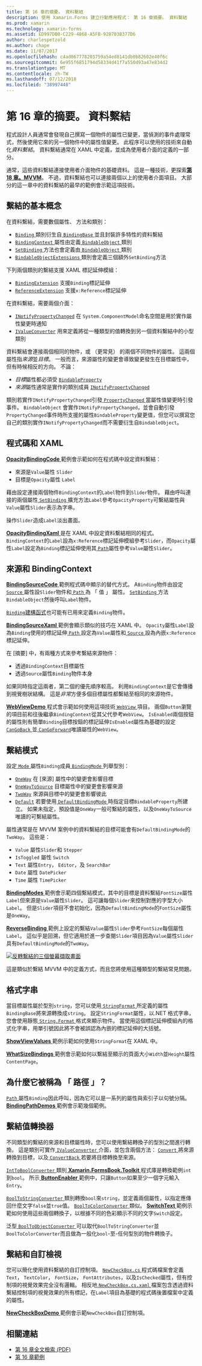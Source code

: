 ```yaml
---
title: 第 16 章的摘要。 資料繫結
description: 使用 Xamarin.Forms 建立行動應用程式： 第 16 章摘要。 資料繫結
ms.prod: xamarin
ms.technology: xamarin-forms
ms.assetid: ED997DB0-C229-4868-A5FB-928703B377D6
author: charlespetzold
ms.author: chape
ms.date: 11/07/2017
ms.openlocfilehash: c4ad067778203759a54ed8141db0b82602e40f6c
ms.sourcegitcommit: 6e955f6851794d58334d41f7a550d93a47e834d2
ms.translationtype: MT
ms.contentlocale: zh-TW
ms.lasthandoff: 07/12/2018
ms.locfileid: "38997448"
---
```

# <a name="summary-of-chapter-16-data-binding"></a>第 16 章的摘要。 資料繫結

程式設計人員通常會發現自己撰寫一個物件的屬性已變更，當偵測的事件處理常式，然後使用它來的另一個物件中的屬性值變更。 此程序可以使用的技術來自動化*資料繫結*。 資料繫結通常在 XAML 中定義，並成為使用者介面的定義的一部分。

通常，這些資料繫結連接使用者介面物件的基礎資料。 這是一種技術，更探索[**第 18 章。MVVM**](chapter18.md)。 不過，資料繫結也可以連接兩個以上的使用者介面項目。 大部分的這一章中的資料繫結的最早的範例會示範這項技術。

## <a name="binding-basics"></a>繫結的基本概念

在資料繫結，需要數個屬性、 方法和類別：

- [ `Binding` ](xref:Xamarin.Forms.Binding)類別衍生自[ `BindingBase` ](xref:Xamarin.Forms.BindingBase)並且封裝許多特性的資料繫結
- [ `BindingContext` ](xref:Xamarin.Forms.BindableObject.BindingContext)屬性由定義[ `BindableObject` ](xref:Xamarin.Forms.BindableObject)類別
- [ `SetBinding` ](xref:Xamarin.Forms.BindableObject.SetBinding(Xamarin.Forms.BindableProperty,Xamarin.Forms.BindingBase))方法也會定義由[ `BindableObject` ](xref:Xamarin.Forms.BindableObject)類別
- [ `BindableObjectExtensions` ](xref:Xamarin.Forms.BindableObjectExtensions)類別會定義三個額外`SetBinding`方法

下列兩個類別的繫結支援 XAML 標記延伸模組：

- [`BindingExtension`](xref:Xamarin.Forms.Xaml.BindingExtension) 支援`Binding`標記延伸
- [`ReferenceExtension`](xref:Xamarin.Forms.Xaml.ReferenceExtension) 支援`x:Reference`標記延伸

在資料繫結，需要兩個介面：

- [`INotifyPropertyChanged`](xref:System.ComponentModel.INotifyPropertyChanged) 在 `System.ComponentModel`命名空間是用於實作屬性變更時通知
- [`IValueConverter`](xref:Xamarin.Forms.IValueConverter) 用來定義將從一種類型的值轉換到另一個資料繫結中的小型類別

資料繫結會連接兩個相同的物件，或 （更常見） 的兩個不同物件的屬性。 這兩個屬性指*來源*並*目標*。 一般而言，來源屬性的變更會導致變更發生在目標屬性中，但有時候相反的方向。 不論：

- *目標*屬性都必須受 [`BindableProperty`](xref:Xamarin.Forms.BindableProperty)
- *來源*屬性通常是實作的類別成員 [`INotifyPropertyChanged`](xref:System.ComponentModel.INotifyPropertyChanged)

類別若實作`INotifyPropertyChanged`引發[ `PropertyChanged` ](xref:System.ComponentModel.INotifyPropertyChanged.PropertyChanged)當屬性值變更時引發事件。 `BindableObject` 會實作`INotifyPropertyChanged`，並會自動引發`PropertyChanged`事件時所支援的屬性`BindableProperty`變更值，但您可以撰寫您自己的類別實作`INotifyPropertyChanged`而不需要衍生自`BindableObject`。

## <a name="code-and-xaml"></a>程式碼和 XAML

[ **OpacityBindingCode** ](https://github.com/xamarin/xamarin-forms-book-samples/tree/master/Chapter16/OpacityBindingCode)範例會示範如何在程式碼中設定資料繫結：

- 來源是`Value`屬性 `Slider`
- 目標是`Opacity`屬性 `Label`

藉由設定連接兩個物件`BindingContext`的`Label`物件到`Slider`物件。 藉由呼叫連接的兩個屬性[ `SetBinding` ](xref:Xamarin.Forms.BindableObjectExtensions.SetBinding*)擴充方法`Label`參考`OpacityProperty`可繫結屬性與`Value`屬性`Slider`表示為字串。

操作`Slider`造成`Label`淡出畫面。

[ **OpacityBindingXaml** ](https://github.com/xamarin/xamarin-forms-book-samples/tree/master/Chapter16/OpacityBindingXaml)是在 XAML 中設定資料繫結相同的程式。 `BindingContext`的`Label`設為`x:Reference`標記延伸模組參考`Slider`，而`Opacity`屬性`Label`設定為`Binding`標記延伸使用其[ `Path`](xref:Xamarin.Forms.Binding.Path)屬性參考`Value`屬性`Slider`。

## <a name="source-and-bindingcontext"></a>來源和 BindingContext

[ **BindingSourceCode** ](https://github.com/xamarin/xamarin-forms-book-samples/tree/master/Chapter16/BindingSourceCode)範例程式碼中顯示的替代方式。 A`Binding`物件由設定[ `Source` ](xref:Xamarin.Forms.Binding.Source)屬性設`Slider`物件和[ `Path` ](xref:Xamarin.Forms.Binding.Path)為 「 值 」 屬性。 [ `SetBinding` ](xref:Xamarin.Forms.BindableObject.SetBinding(Xamarin.Forms.BindableProperty,Xamarin.Forms.BindingBase))方法`BindableObject`然後呼叫`Label`物件。

[ `Binding`建構函式](xref:Xamarin.Forms.Binding.%23ctor(System.String,Xamarin.Forms.BindingMode,Xamarin.Forms.IValueConverter,System.Object,System.String,System.Object))也可能有已用來定義`Binding`物件。

[ **BindingSourceXaml** ](https://github.com/xamarin/xamarin-forms-book-samples/tree/master/Chapter16/BindingSourceXaml)範例會顯示類似的技巧在 XAML 中。 `Opacity`屬性`Label`設為`Binding`使用的標記延伸[ `Path` ](xref:Xamarin.Forms.Binding.Path)設定為`Value`屬性和[ `Source` ](xref:Xamarin.Forms.Binding.Source)設為內嵌`x:Reference`標記延伸。

在 [摘要] 中，有兩種方式來參考繫結來源物件：

- 透過`BindingContext`目標屬性
- 透過`Source`屬性`Binding`物件本身

如果同時指定這兩者，第二個的優先順序較高。 利用`BindingContext`是它會傳播到視覺樹狀結構。 這是*非常*方便多個目標屬性都繫結至相同的來源物件。

[ **WebViewDemo** ](https://github.com/xamarin/xamarin-forms-book-samples/tree/master/Chapter16/WebViewDemo)程式會示範如何使用這項技術[ `WebView` ](xref:Xamarin.Forms.WebView)項目。 兩個`Button`瀏覽的項目前和往後繼承`BindingContext`從其父代參考`WebView`。 `IsEnabled`兩個按鈕的屬性則有簡單`Binding`目標按鈕的標記延伸`IsEnabled`屬性為基礎的設定[ `CanGoBack` ](xref:Xamarin.Forms.WebView.CanGoBack)並[ `CanGoForward`](xref:Xamarin.Forms.WebView.CanGoForward)唯讀屬性的`WebView`。

## <a name="the-binding-mode"></a>繫結模式

設定[ `Mode` ](xref:Xamarin.Forms.BindingBase.Mode)屬性`Binding`成員[ `BindingMode` ](xref:Xamarin.Forms.BindingMode)列舉型別：

- [`OneWay`](xref:Xamarin.Forms.BindingMode.OneWay) 在 [來源] 屬性中的變更會影響目標
- [`OneWayToSource`](xref:Xamarin.Forms.BindingMode.OneWayToSource) 目標屬性中的變更會影響來源
- [`TwoWay`](xref:Xamarin.Forms.BindingMode.TwoWay) 來源與目標中的變更會影響彼此
- [`Default`](xref:Xamarin.Forms.BindingMode.Default) 若要使用[ `DefaultBindingMode` ](xref:Xamarin.Forms.BindableProperty.DefaultBindingMode)時指定目標`BindableProperty`所建立。 如果未指定，預設值是`OneWay`一般可繫結的屬性，以及`OneWayToSource`唯讀的可繫結屬性。

屬性通常是在 MVVM 案例中的資料繫結的目標可能會有`DefaultBindingMode`的`TwoWay`。 這些是：

- `Value` 屬性`Slider`和 `Stepper`
- `IsToggled` 屬性 `Switch`
- `Text` 屬性`Entry`， `Editor`，及 `SearchBar`
- `Date` 屬性 `DatePicker`
- `Time` 屬性 `TimePicker`

[ **BindingModes** ](https://github.com/xamarin/xamarin-forms-book-samples/tree/master/Chapter16/BindingModes)範例會示範四個繫結模式，其中的目標是資料繫結`FontSize`屬性`Label`但來源是`Value`屬性`Slider`。 這可讓每個`Slider`來控制對應的字型大小`Label`。 但是`Slider`項目不會初始化，因為`DefaultBindingMode`的`FontSize`屬性是`OneWay`。

[ **ReverseBinding** ](https://github.com/xamarin/xamarin-forms-book-samples/tree/master/Chapter16/ReverseBinding)範例上設定的繫結`Value`屬性`Slider`參考`FontSize`每個屬性`Label`。 這似乎是回溯，但它適用於進一步查閱`Slider`項目因為`Value`屬性`Slider`具有`DefaultBindingMode`的`TwoWay`。

[![反轉繫結的三個螢幕擷取畫面](images/ch16fg06-small.png "反向繫結")](images/ch16fg06-large.png#lightbox "反向繫結")

這是類似於繫結 MVVM 中的定義方式，而且您將使用這種類型的繫結常見問題。

## <a name="string-formatting"></a>格式字串

當目標屬性屬於型別`string`，您可以使用[ `StringFormat` ](xref:Xamarin.Forms.BindingBase.StringFormat)所定義的屬性`BindingBase`將來源轉換成`string`。 設定`StringFormat`屬性，以.NET 格式字串，您會使用靜態[ `String.Format` ](xref:System.String.Format(System.String,System.Object))格式來顯示物件。 當使用這個標記延伸模組內的格式化字串，用單引號因此將不會被誤認為內嵌的標記延伸的大括號。

[ **ShowViewValues** ](https://github.com/xamarin/xamarin-forms-book-samples/tree/master/Chapter16/ShowViewValues)範例示範如何使用`StringFormat`在 XAML 中。

[ **WhatSizeBindings** ](https://github.com/xamarin/xamarin-forms-book-samples/tree/master/Chapter16/WhatSizeBindings)範例會示範如何以繫結至顯示的頁面大小`Width`並`Height`屬性`ContentPage`。

## <a name="why-is-it-called-path"></a>為什麼它被稱為 「 路徑 」？

[ `Path` ](xref:Xamarin.Forms.Binding.Path)屬性`Binding`因此呼叫，因為它可以是一系列的屬性與索引子以句號分隔。 [ **BindingPathDemos** ](https://github.com/xamarin/xamarin-forms-book-samples/tree/master/Chapter16/BindingPathDemos)範例會示範幾個範例。

## <a name="binding-value-converters"></a>繫結值轉換器

不同類型的繫結的來源和目標屬性時，您可以使用繫結轉換子的型別之間進行轉換。 這是類別可實作[ `IValueConverter` ](xref:Xamarin.Forms.IValueConverter)介面，並包含兩個方法： [ `Convert` ](xref:Xamarin.Forms.IValueConverter.Convert(System.Object,System.Type,System.Object,System.Globalization.CultureInfo))將來源轉換到目標，以及[ `ConvertBack` ](xref:Xamarin.Forms.IValueConverter.ConvertBack(System.Object,System.Type,System.Object,System.Globalization.CultureInfo))若要將目標轉換至來源。

[ `IntToBoolConverter` ](https://github.com/xamarin/xamarin-forms-book-samples/blob/master/Libraries/Xamarin.FormsBook.Toolkit/Xamarin.FormsBook.Toolkit/IntToBoolConverter.cs)類別[ **Xamarin.FormsBook.Toolkit** ](https://github.com/xamarin/xamarin-forms-book-samples/tree/master/Libraries/Xamarin.FormsBook.Toolkit)程式庫是轉換範例`int`到`bool`。 所示[ **ButtonEnabler** ](https://github.com/xamarin/xamarin-forms-book-samples/tree/master/Chapter16/ButtonEnabler)範例中，只讓`Button`如果至少一個字元輸入`Entry`。

[ `BoolToStringConverter` ](https://github.com/xamarin/xamarin-forms-book-samples/blob/master/Libraries/Xamarin.FormsBook.Toolkit/Xamarin.FormsBook.Toolkit/BoolToStringConverter.cs)類別轉換`bool`來`string`，並定義兩個屬性，以指定應傳回什麼文字`false`並`true`值。
[ `BoolToColorConverter` ](https://github.com/xamarin/xamarin-forms-book-samples/blob/master/Libraries/Xamarin.FormsBook.Toolkit/Xamarin.FormsBook.Toolkit/BoolToColorConverter.cs)類似。 [ **SwitchText** ](https://github.com/xamarin/xamarin-forms-book-samples/tree/master/Chapter16/SwitchText)範例示範如何使用這些兩個轉換子，以根據不同的色彩顯示不同的文字`Switch`設定。

泛型[ `BoolToObjectConverter` ](https://github.com/xamarin/xamarin-forms-book-samples/blob/master/Libraries/Xamarin.FormsBook.Toolkit/Xamarin.FormsBook.Toolkit/BoolToObjectConverter.cs)可以取代`BoolToStringConverter`並`BoolToColorConverter`而且做為一般化`bool`-至-任何型別的物件轉換子。

## <a name="bindings-and-custom-views"></a>繫結和自訂檢視

您可以簡化使用資料繫結的自訂控制項。 [ `NewCheckBox.cs` ](https://github.com/xamarin/xamarin-forms-book-samples/blob/master/Libraries/Xamarin.FormsBook.Toolkit/Xamarin.FormsBook.Toolkit/NewCheckBox.xaml.cs)程式碼檔案會定義`Text`， `TextColor`， `FontSize`， `FontAttributes`，以及`IsChecked`屬性，但有控制項的視覺效果完全沒有邏輯。
相反地[ `NewCheckBox.cs.xaml` ](https://github.com/xamarin/xamarin-forms-book-samples/blob/master/Libraries/Xamarin.FormsBook.Toolkit/Xamarin.FormsBook.Toolkit/NewCheckBox.xaml)檔案包含透過資料繫結控制項的視覺效果的所有標記，在`Label`項目為基礎的程式碼後置檔案中定義的屬性。

[ **NewCheckBoxDemo** ](https://github.com/xamarin/xamarin-forms-book-samples/tree/master/Chapter16/NewCheckBoxDemo)範例會示範`NewCheckBox`自訂控制項。



## <a name="related-links"></a>相關連結

- [第 16 章全文檢索 (PDF)](https://download.xamarin.com/developer/xamarin-forms-book/XamarinFormsBook-Ch16-Apr2016.pdf)
- [第 16 章範例](https://github.com/xamarin/xamarin-forms-book-samples/tree/master/Chapter16)
